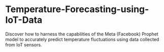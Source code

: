 # Temperature-Forecasting-using-IoT-Data
Discover how to harness the capabilities of the Meta (Facebook) Prophet model to accurately predict temperature fluctuations using data collected from IoT sensors.
